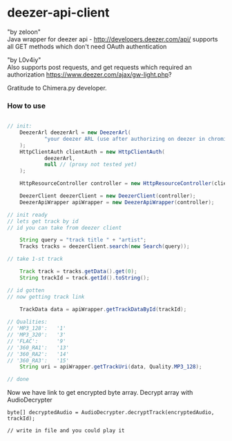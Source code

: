 deezer-api-client
=================
"by zeloon"\
Java wrapper for deezer api - http://developers.deezer.com/api/ supports
all GET methods which don't need OAuth authentication

"by L0v4iy"\
Also supports post requests, and get requests which required an authorization  https://www.deezer.com/ajax/gw-light.php?

Gratitude to Chimera.py developer.

### How to use

```java

// init:
    DeezerArl deezerArl = new DeezerArl(
            "your deezer ARL (use after authorizing on deezer in chromium browser: show code->application->Cookies->https://www.deezer.com->arl)"
    );
    HttpClientAuth clientAuth = new HttpClientAuth(
            deezerArl,
            null // (proxy not tested yet)
    );

    HttpResourceController controller = new HttpResourceController(clientAuth);

    DeezerClient deezerClient = new DeezerClient(controller);
    DeezerApiWrapper apiWrapper = new DeezerApiWrapper(controller);

// init ready
// lets get track by id
// id you can take from deezer client 

    String query = "track title " + "artist";
    Tracks tracks = deezerClient.search(new Search(query));

// take 1-st track

    Track track = tracks.getData().get(0);
    String trackId = track.getId().toString();

// id gotten
// now getting track link

    TrackData data = apiWrapper.getTrackDataById(trackId);
    
// Qualities:
// 'MP3_128':   '1'
// 'MP3_320':   '3'
// 'FLAC':      '9'
// '360_RA1':   '13'
// '360_RA2':   '14'
// '360_RA3':   '15'
    String uri = apiWrapper.getTrackUri(data, Quality.MP3_128);

// done
```
Now we have link to get encrypted byte array. Decrypt array with AudioDecrypter
 
```
byte[] decryptedAudio = AudioDecrypter.decryptTrack(encryptedAudio, trackId);

// write in file and you could play it 
```

